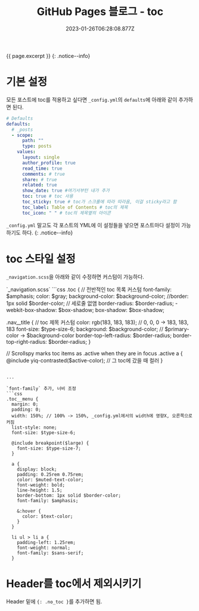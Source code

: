 ﻿---
title: GitHub Pages 블로그 - toc
excerpt: GitHub Pages에서 Table of Contents를 보여주는 toc를 설정하고 커스텀하는 법

categories:
  - githubpages
tag:
  - blog

date: 2023-01-26T06:28:08.877Z
last_modified_at: 2023-01-26T06:28:08.877Z
---

{{ page.excerpt }}
{: .notice--info}

#  기본 설정
모든 포스트에 toc를 적용하고 싶다면 `_config.yml`의 `defaults`에 아래와 같이 추가하면 된다.
```yml
# Defaults
defaults:
  # _posts
  - scope:
      path: ""
      type: posts
    values:
      layout: single
      author_profile: true 
      read_time: true
      comments: # true
      share: # true
      related: true
      show_date: true #여기서부턴 내가 추가
      toc: true # toc 사용
      toc_sticky: true # toc가 스크롤에 따라 따라옴, 이걸 sticky라고 함
      toc_label: Table of Contents # toc의 제목
      toc_icon: " " # toc의 제목옆의 아이콘
```
`_config.yml` 말고도 각 포스트의 YML에 이 설정들을 넣으면 포스트마다 설정이 가능하기도 하다.
{: .notice--info}

# toc 스타일 설정
`_navigation.scss`을 아래와 같이 수정하면 커스텀이 가능하다.

<div  class="notice"  markdown="1">
`_navigation.scss`
```css
.toc { // 전반적인 toc 목록 커스텀
  font-family: $amphasis;
  color: $gray;
  background-color: $background-color; 
  //border: 1px solid $border-color; // 세로줄 없앰
  border-radius: $border-radius;
  -webkit-box-shadow: $box-shadow;
  box-shadow: $box-shadow;

  .nav__title { // toc 제목 커스텀
    color: rgb(183, 183, 183); // 0, 0, 0 -> 183, 183, 183
    font-size: $type-size-6;
    background: $background-color; // $primary-color -> $background-color
    border-top-left-radius: $border-radius;
    border-top-right-radius: $border-radius;
  }

  // Scrollspy marks toc items as .active when they are in focus
  .active a {
    @include yiq-contrasted($active-color); // 그  toc에 갔을 때 컬러
  }
```

...

`font-family` 추가, 너비 조정
```css
.toc__menu {
  margin: 0;
  padding: 0;
  width: 150%; // 100% -> 150%, _config.yml에서의 width에 영향X, 오른쪽으로 커짐
  list-style: none;
  font-size: $type-size-6;

  @include breakpoint($large) {
    font-size: $type-size-7;
  }

  a {
    display: block;
    padding: 0.25rem 0.75rem;
    color: $muted-text-color;
    font-weight: bold;
    line-height: 1.5;
    border-bottom: 1px solid $border-color;
    font-family: $amphasis;

    &:hover {
      color: $text-color;
    }
  }

  li ul > li a {
    padding-left: 1.25rem;
    font-weight: normal;
    font-family: $sans-serif;
  }
```
</div>

# Header를 toc에서 제외시키기
Header 밑에 `{: .no_toc }`를 추가하면 됨.
